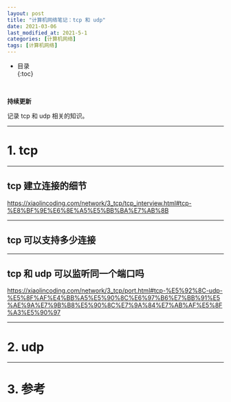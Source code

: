 ```yaml
---
layout: post
title: "计算机网络笔记：tcp 和 udp"
date: 2021-03-06
last_modified_at: 2021-5-1
categories: [计算机网络]
tags: [计算机网络]
---
```


* 目录  
{:toc}
<br/>

**持续更新**   

记录 tcp 和 udp 相关的知识。  

---

# 1. tcp

---

## tcp 建立连接的细节

https://xiaolincoding.com/network/3_tcp/tcp_interview.html#tcp-%E8%BF%9E%E6%8E%A5%E5%BB%BA%E7%AB%8B

---

## tcp 可以支持多少连接

---

## tcp 和 udp 可以监听同一个端口吗

https://xiaolincoding.com/network/3_tcp/port.html#tcp-%E5%92%8C-udp-%E5%8F%AF%E4%BB%A5%E5%90%8C%E6%97%B6%E7%BB%91%E5%AE%9A%E7%9B%B8%E5%90%8C%E7%9A%84%E7%AB%AF%E5%8F%A3%E5%90%97

---

# 2. udp

---

# 3. 参考